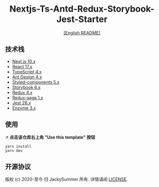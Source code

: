 <h1 align="center">
   Nextjs-Ts-Antd-Redux-Storybook-Jest-Starter
</h1>

<div align="center">
  <a href="https://github.com/Jacky-Summer/nextjs-ts-antd-redux-storybook-starter/blob/master/README.md" target="_self">[English README]</a>
</div>

## 技术栈

- [Next.js 10.x](https://nextjs.org/)
- [React 17.x](https://reactjs.org/)
- [TypeScript 4.x](https://www.typescriptlang.org/)
- [Ant Design 4.x](https://ant.design/index-cn)
- [Styled-components 5.x](https://styled-components.com/)
- [Storybook 6.x](https://storybook.js.org/)
- [Redux 4.x](https://redux.js.org/)
- [Redux-saga 1.x](https://redux-saga.js.org/)
- [Jest 26.x](https://styled-components.com/)
- [Enzyme 3.x](https://enzymejs.github.io/enzyme/)

## 使用

↗️ **点击该仓库右上角 "Use this template" 按钮**

```
yarn install
yarn dev
```

## 开源协议

版权 (c) 2020-至今 归 JackySummer 所有. 详情请阅 [LICENSE](./LICENSE).
